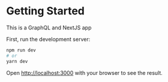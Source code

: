 
# Getting Started

This is a GraphQL and NextJS app

First, run the development server:

```bash
npm run dev
# or
yarn dev
```

Open [http://localhost:3000](http://localhost:3000) with your browser to see the result.
